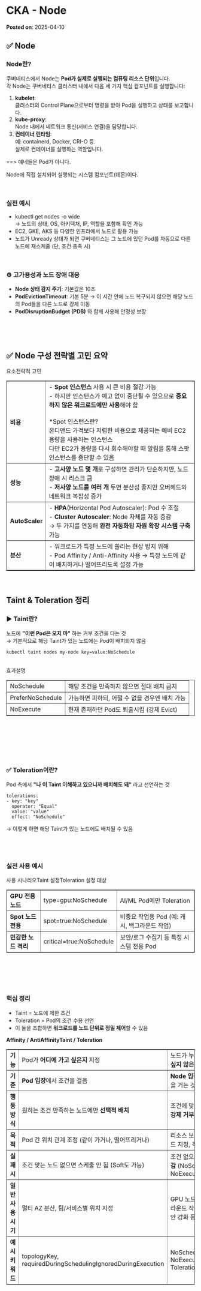 # CKA - Node
**Posted on**: 2025-04-10

<h2>✅ Node</h2>
<h3>  Node란?</h3>
<p>쿠버네티스에서 Node는 <b>Pod가 실제로 실행되는 컴퓨팅 리소스 단위</b>입니다.<br />각 Node는 쿠버네티스 클러스터 내에서 다음 세 가지 핵심 컴포넌트를 실행합니다:</p>
<ol>
<li><b>kubelet</b>:<br />클러스터의 Control Plane으로부터 명령을 받아 Pod을 실행하고 상태를 보고합니다.</li>
<li><b>kube-proxy</b>:<br />Node 내에서 네트워크 통신(서비스 연결)을 담당합니다.</li>
<li><b>컨테이너 런타임</b>:<br />예: containerd, Docker, CRI-O 등.<br />실제로 컨테이너를 실행하는 역할입니다.</li>
</ol>
<p>==&gt; 얘네들은 Pod가 아니다.</p>
<p>Node에 직접 설치되어 실행되는 시스템 컴포넌트(데몬)이다.</p>
<p>&nbsp;</p>
<h3>  실전 예시</h3>
<ul>
<li>kubectl get nodes -o wide<br />&rarr; 노드의 상태, OS, 아키텍처, IP, 역할을 포함해 확인 가능</li>
<li>EC2, GKE, AKS 등 다양한 인프라에서 노드로 활용 가능</li>
<li>노드가 Unready 상태가 되면 쿠버네티스는 그 노드에 있던 Pod를 자동으로 다른 노드에 재스케줄 (단, 조건 충족 시)</li>
</ul>
<p>&nbsp;</p>
<h3>⚙️ 고가용성과 노드 장애 대응</h3>
<ul>
<li><b>Node 상태 감지 주기</b>: 기본값은 10초</li>
<li><b>PodEvictionTimeout</b>: 기본 5분 &rarr; 이 시간 안에 노드 복구되지 않으면 해당 노드의 Pod들을 다른 노드로 강제 이동</li>
<li><b>PodDisruptionBudget (PDB)</b> 와 함께 사용해 안정성 보장</li>
</ul>
<p>&nbsp;</p>
<p>&nbsp;</p>
<h2>✅ Node 구성 전략별 고민 요약</h2>
<div>요소전략적 고민
<table border="1" style="border-collapse: collapse; width: 100%;">
<tbody>
<tr>
<td><b>비용</b></td>
<td>- <b>Spot 인스턴스</b> 사용 시 큰 비용 절감 가능<br />- 하지만 인스턴스가 예고 없이 중단될 수 있으므로 <b>중요하지 않은 워크로드에만 사용</b>해야 함<br />&nbsp; <br />*Spot 인스턴스란?&nbsp;<br /><span style="background-color: #ffffff; color: #0f141a; text-align: start;">온디맨드 가격보다 저렴한 비용으로 제공되는 예비 EC2 용량을 사용하는 인스턴스<br /></span>다만 EC2가 용량을 다시 회수해야할 때 알림을 통해 스팟 인스턴스를 중단할 수 있음</td>
</tr>
<tr>
<td><b>성능</b></td>
<td>- <b>고사양 노드 몇 개</b>로 구성하면 관리가 단순하지만, 노드 장애 시 리스크 큼<br />- <b>저사양 노드를 여러 개</b> 두면 분산성 좋지만 오버헤드와 네트워크 복잡성 증가</td>
</tr>
<tr>
<td><b>AutoScaler</b></td>
<td>- <b>HPA</b>(Horizontal Pod Autoscaler): Pod 수 조절<br />- <b>Cluster Autoscaler</b>: Node 자체를 자동 증감<br />&rarr; 두 가지를 연동해 <b>완전 자동화된 자원 확장 시스템 구축</b> 가능</td>
</tr>
<tr>
<td><b>분산</b></td>
<td>- 워크로드가 특정 노드에 쏠리는 현상 방지 위해<br />- Pod Affinity / Anti-Affinity 사용 &rarr; 특정 노드에 같이 배치하거나 떨어뜨리도록 설정 가능</td>
</tr>
</tbody>
</table>
</div>
<p>&nbsp;</p>
<h2>  Taint &amp; Toleration 정리</h2>
<h3>▶️ Taint란?</h3>
<p>노드에 <b>"이런 Pod은 오지 마"</b> 하는 거부 조건을 다는 것<br />&rarr; 기본적으로 해당 Taint가 있는 노드에는 Pod이 배치되지 않음</p>
<div>
<div>
<div>
<div>
<pre class="sql" id="code_1744268466810"><code>kubectl taint nodes my-node key=value:NoSchedule</code></pre>
</div>
</div>
</div>
<div>&nbsp;</div>
</div>
<div>
<div>효과설명
<table border="1" style="border-collapse: collapse; width: 100%;">
<tbody>
<tr>
<td>NoSchedule</td>
<td>해당 조건을 만족하지 않으면 절대 배치 금지</td>
</tr>
<tr>
<td>PreferNoSchedule</td>
<td>가능하면 피하되, 어쩔 수 없을 경우엔 배치 가능</td>
</tr>
<tr>
<td>NoExecute</td>
<td>현재 존재하던 Pod도 퇴출시킴 (강제 Evict)</td>
</tr>
</tbody>
</table>
</div>
</div>
<h2>&nbsp;</h2>
<h2>&nbsp;</h2>
<h3>✅ Toleration이란?</h3>
<p>Pod 측에서 <b>"나 이 Taint 이해하고 있으니까 배치해도 돼"</b> 라고 선언하는 것</p>
<div>
<div>
<pre class="sql" id="code_1744268503639"><code>tolerations:
- key: "key"
  operator: "Equal"
  value: "value"
  effect: "NoSchedule"</code></pre>
</div>
</div>
<p>&rarr; 이렇게 하면 해당 Taint가 있는 노드에도 배치될 수 있음</p>
<h2>&nbsp;</h2>
<h3>  실전 사용 예시</h3>
<div>
<div>사용 시나리오Taint 설정Toleration 설정 대상
<table border="1" style="border-collapse: collapse; width: 100%;">
<tbody>
<tr>
<td><b>GPU 전용 노드</b></td>
<td>type=gpu:NoSchedule</td>
<td>AI/ML Pod에만 Toleration</td>
</tr>
<tr>
<td><b>Spot 노드 전용</b></td>
<td>spot=true:NoSchedule</td>
<td>비중요 작업용 Pod (예: 캐시, 백그라운드 작업)</td>
</tr>
<tr>
<td><b>민감한 노드 격리</b></td>
<td>critical=true:NoSchedule</td>
<td>보안/로그 수집기 등 특정 시스템 전용 Pod</td>
</tr>
</tbody>
</table>
</div>
</div>
<h3>&nbsp;</h3>
<h3>&nbsp;</h3>
<h3>  핵심 정리</h3>
<ul>
<li>Taint = 노드에 제한 조건</li>
<li>Toleration = Pod의 조건 수용 선언</li>
<li>이 둘을 조합하면 <b>워크로드를 노드 단위로 정밀 제어</b>할 수 있음</li>
</ul>
<p><b>Affinity / AntiAffinityTaint / Toleration</b></p>
<table border="1" style="border-collapse: collapse; width: 100%;">
<tbody>
<tr>
<td><b>기능</b></td>
<td>Pod가 <b>어디에 가고 싶은지</b> 지정</td>
<td>노드가 <b>누구를 받고 싶지 않은지</b> 선언</td>
</tr>
<tr>
<td><b>기준</b></td>
<td><b>Pod 입장</b>에서 조건을 걸음</td>
<td><b>Node 입장</b>에서 조건을 거는 것</td>
</tr>
<tr>
<td><b>행동 방식</b></td>
<td>원하는 조건 만족하는 노드에만 <b>선택적 배치</b></td>
<td>조건에 맞지 않으면 <b>강제 거부 or 퇴출</b></td>
</tr>
<tr>
<td><b>목적</b></td>
<td>Pod 간 위치 관계 조정 (같이 가거나, 떨어뜨리거나)</td>
<td>리소스 보호, 전용 노드 지정, 격리 정책</td>
</tr>
<tr>
<td><b>실패 시</b></td>
<td>조건 맞는 노드 없으면 스케줄 안 됨 (Soft도 가능)</td>
<td>조건 없으면 <b>절대 안 감</b> (NoSchedule, NoExecute)</td>
</tr>
<tr>
<td><b>일반 사용 시기</b></td>
<td>멀티 AZ 분산, 팀/서비스별 위치 지정</td>
<td>GPU 노드 분리, 백그라운드 작업 분리, 보안 강화 등</td>
</tr>
<tr>
<td><b>예시 키워드</b></td>
<td>topologyKey, requiredDuringSchedulingIgnoredDuringExecution</td>
<td>NoSchedule, NoExecute, TolerationSeconds</td>
</tr>
</tbody>
</table>
<h2>&nbsp;</h2>
<p>&nbsp;</p>
